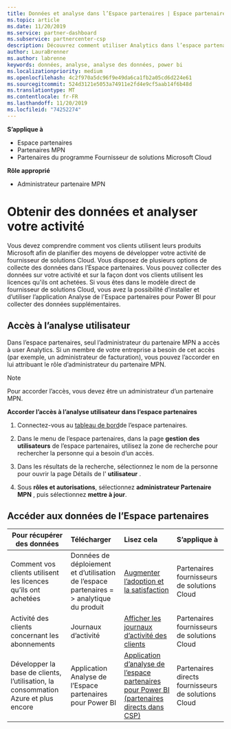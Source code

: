 ```yaml
---
title: Données et analyse dans l’Espace partenaires | Espace partenaires
ms.topic: article
ms.date: 11/20/2019
ms.service: partner-dashboard
ms.subservice: partnercenter-csp
description: Découvrez comment utiliser Analytics dans l’espace partenaires pour mieux comprendre votre activité et comment vos clients utilisent les licences que vous avez achetées.
author: LauraBrenner
ms.author: labrenne
keywords: données, analyse, analyse des données, power bi
ms.localizationpriority: medium
ms.openlocfilehash: 4c2f970a5dc96f9e49da6ca1fb2a05cd6d224e61
ms.sourcegitcommit: 524d3121e5053a74911e2fd4e9cf5aab14f6b48d
ms.translationtype: MT
ms.contentlocale: fr-FR
ms.lasthandoff: 11/20/2019
ms.locfileid: "74252274"
---
```

**S’applique à**

- Espace partenaires
- Partenaires MPN
- Partenaires du programme Fournisseur de solutions Microsoft Cloud

**Rôle approprié**

- Administrateur partenaire MPN

# <a name="get-data-and-analyze-your-business"></a>Obtenir des données et analyser votre activité

Vous devez comprendre comment vos clients utilisent leurs produits Microsoft afin de planifier des moyens de développer votre activité de fournisseur de solutions Cloud. Vous disposez de plusieurs options de collecte des données dans l’Espace partenaires. Vous pouvez collecter des données sur votre activité et sur la façon dont vos clients utilisent les licences qu'ils ont achetées. Si vous êtes dans le modèle direct de fournisseur de solutions Cloud, vous avez la possibilité d’installer et d’utiliser l’application Analyse de l'Espace partenaires pour Power BI pour collecter des données supplémentaires.

## <a name="access-to-user-analytics"></a>Accès à l’analyse utilisateur

Dans l’espace partenaires, seul l’administrateur du partenaire MPN a accès à user Analytics. Si un membre de votre entreprise a besoin de cet accès (par exemple, un administrateur de facturation), vous pouvez l’accorder en lui attribuant le rôle d’administrateur du partenaire MPN.

>[!NOTE] 
>Pour accorder l’accès, vous devez être un administrateur d’un partenaire MPN.

**Accorder l’accès à l’analyse utilisateur dans l’espace partenaires** 

1. Connectez-vous au [tableau de bord](https://partner.microsoft.com/dashboard)de l’espace partenaires.

2. Dans le menu de l’espace partenaires, dans la page **gestion des utilisateurs** de l’espace partenaires, utilisez la zone de recherche pour rechercher la personne qui a besoin d’un accès.
2.  Dans les résultats de la recherche, sélectionnez le nom de la personne pour ouvrir la page Détails de l' **utilisateur** .
3.  Sous **rôles et autorisations**, sélectionnez **administrateur Partenaire MPN** , puis sélectionnez **mettre à jour**.

 
## <a name="access-data-in-partner-center"></a>Accéder aux données de l’Espace partenaires

|**Pour récupérer des données**   |**Télécharger**   |**Lisez cela**   | **S’applique à**    |
|---------------------|:-----------------------|:---------------|:--------------|
|Comment vos clients utilisent les licences qu’ils ont achetées   |Données de déploiement et d’utilisation de l’espace partenaires = > analytique du produit   |[Augmenter l’adoption et la satisfaction](increasing-adoption-and-satisfaction.md)|Partenaires fournisseurs de solutions Cloud|
|Activité des clients concernant les abonnements   |Journaux d’activité   |[Afficher les journaux d’activité des clients](activity-logs.md)|Partenaires fournisseurs de solutions Cloud   |
|Développer la base de clients, l’utilisation, la consommation Azure et plus encore   |Application Analyse de l’Espace partenaires pour Power BI   |[Application d’analyse de l’espace partenaires pour Power BI (partenaires directs dans CSP)](power-bi-app-for-direct-partners.md)|Partenaires directs fournisseurs de solutions Cloud|






